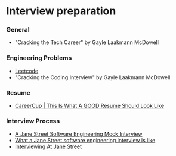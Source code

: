 # Interview preparation

### General

- "Cracking the Tech Career" by Gayle Laakmann McDowell

### Engineering Problems

- [Leetcode](https://leetcode.com)
- "Cracking the Coding Interview" by Gayle Laakmann McDowell

### Resume

- [CareerCup | This Is What A GOOD Resume Should Look Like](https://www.careercup.com/resume)

### Interview Process

- [A Jane Street Software Engineering Mock Interview](https://www.youtube.com/watch?v=VfbFJISCP3g)
- [What a Jane Street software engineering interview is like](https://blog.janestreet.com/what-a-jane-street-dev-interview-is-like/)
- [Interviewing At Jane Street](https://blog.janestreet.com/interviewing-at-jane-street/)
